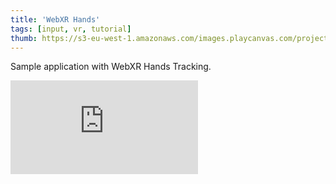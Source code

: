```yaml
---
title: 'WebXR Hands'
tags: [input, vr, tutorial]
thumb: https://s3-eu-west-1.amazonaws.com/images.playcanvas.com/projects/12/705931/2507B5-image-75.jpg
---
```


Sample application with WebXR Hands Tracking.

<div className="iframe-container">
    <iframe loading="lazy" src="https://playcanv.as/p/VmHVW3Wb/" title="WebXR Hands" webkitallowfullscreen="true" mozallowfullscreen="true" allow="autoplay" allowfullscreen="true" allowvr="" scrolling="no" frameborder="0" />
</div>
